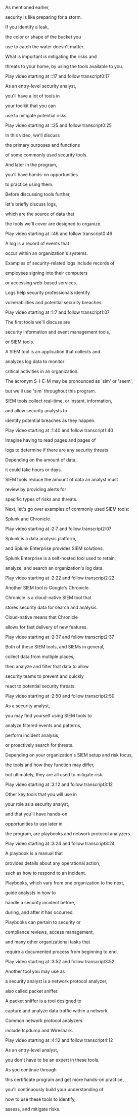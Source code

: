 As mentioned earlier, 

security is like preparing for a storm. 

If you identify a leak, 

the color or shape of the bucket you 

use to catch the water doesn't matter. 

What is important is mitigating the risks and 

threats to your home, by using the tools available to you.

Play video starting at ::17 and follow transcript0:17

As an entry-level security analyst, 

you'll have a lot of tools in 

your toolkit that you can 

use to mitigate potential risks.

Play video starting at ::25 and follow transcript0:25

In this video, we'll discuss 

the primary purposes and functions 

of some commonly used security tools. 

And later in the program, 

you'll have hands-on opportunities 

to practice using them. 

Before discussing tools further, 

let's briefly discuss logs, 

which are the source of data that 

the tools we'll cover are designed to organize.

Play video starting at ::46 and follow transcript0:46

A log is a record of events that 

occur within an organization's systems. 

Examples of security-related logs include records of 

employees signing into their computers 

or accessing web-based services. 

Logs help security professionals identify 

vulnerabilities and potential security breaches.

Play video starting at :1:7 and follow transcript1:07

The first tools we'll discuss are 

security information and event management tools, 

or SIEM tools. 

A SIEM tool is an application that collects and 

analyzes log data to monitor 

critical activities in an organization. 

The acronym S-I-E-M may be pronounced as 'sim' or 'seem', 

but we'll use 'sim' throughout this program. 

SIEM tools collect real-time, or instant, information, 

and allow security analysts to 

identify potential breaches as they happen.

Play video starting at :1:40 and follow transcript1:40

Imagine having to read pages and pages of 

logs to determine if there are any security threats. 

Depending on the amount of data, 

it could take hours or days. 

SIEM tools reduce the amount of data an analyst must 

review by providing alerts for 

specific types of risks and threats. 

Next, let's go over examples of commonly used SIEM tools: 

Splunk and Chronicle.

Play video starting at :2:7 and follow transcript2:07

Splunk is a data analysis platform, 

and Splunk Enterprise provides SIEM solutions. 

Splunk Enterprise is a self-hosted tool used to retain, 

analyze, and search an organization's log data.

Play video starting at :2:22 and follow transcript2:22

Another SIEM tool is Google's Chronicle. 

Chronicle is a cloud-native SIEM tool that 

stores security data for search and analysis. 

Cloud-native means that Chronicle 

allows for fast delivery of new features.

Play video starting at :2:37 and follow transcript2:37

Both of these SIEM tools, and SIEMs in general, 

collect data from multiple places, 

then analyze and filter that data to allow 

security teams to prevent and quickly 

react to potential security threats.

Play video starting at :2:50 and follow transcript2:50

As a security analyst, 

you may find yourself using SIEM tools to 

analyze filtered events and patterns, 

perform incident analysis, 

or proactively search for threats. 

Depending on your organization's SIEM setup and risk focus, 

the tools and how they function may differ, 

but ultimately, they are all used to mitigate risk.

Play video starting at :3:12 and follow transcript3:12

Other key tools that you will use in 

your role as a security analyst, 

and that you'll have hands-on 

opportunities to use later in 

the program, are playbooks and network protocol analyzers.

Play video starting at :3:24 and follow transcript3:24

A playbook is a manual that 

provides details about any operational action, 

such as how to respond to an incident. 

Playbooks, which vary from one organization to the next, 

guide analysts in how to 

handle a security incident before, 

during, and after it has occurred. 

Playbooks can pertain to security or 

compliance reviews, access management, 

and many other organizational tasks that 

require a documented process from beginning to end.

Play video starting at :3:52 and follow transcript3:52

Another tool you may use as 

a security analyst is a network protocol analyzer, 

also called packet sniffer. 

A packet sniffer is a tool designed to 

capture and analyze data traffic within a network. 

Common network protocol analyzers 

include tcpdump and Wireshark.

Play video starting at :4:12 and follow transcript4:12

As an entry-level analyst, 

you don't have to be an expert in these tools. 

As you continue through 

this certificate program and get more hands-on practice, 

you'll continuously build your understanding of 

how to use these tools to identify, 

assess, and mitigate risks.